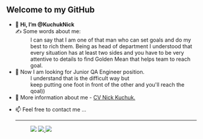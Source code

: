 <html>
  <body>
   <h2> Welcome to my GitHub </h2>
    <ul>
      <dl>
      <li> 👋 <b>Hi, I’m @KuchukNick </b> </li>
        <dt></dt>
              ✍️ Some words about me: 
              <dd>I can say that I am one of that man who can set goals and do my <br>
               best to rich them. Being as head of department I understood that <br>
               every situation has at least two sides and you have to be very <br>
                attentive to details to find Golden Mean that helps team to reach goal.</dd>
      <li> 👀 Now I am looking for Junior QA Engineer position. </li>
      <dd> I understand that is the difficult way but <br>
           keep putting one foot in front of the other and you'll reach the qoal)) </dd>
      <li> 📝 More information about me - <a href="https://drive.google.com/file/d/1BEWbRyuO3AgtcHT0qzP77W3vgs5VANZs/view?usp=sharing"> CV Nick Kuchuk.</a></li>
        <p><li>📫 Feel free to contact me ...</li></p>
        <hr>
          <dd> <a href="mailto:KuchukNick@gmail.com"> <img src="https://img.shields.io/static/v1?style=for-the-badge&logo=gmail&label=&labelColor=A9A9A9&message=Mail%20me&color=EA4335"></a>
       <a href="https://www.linkedin.com/in/nick-kuchuk"> <img src="https://img.shields.io/static/v1?style=for-the-badge&logo=LinkedIn&label=&logoColor=0A66C2&labelColor=A9A9A9&message=LinkedIn&color=0A66C2"> </a>
       <a href="https://www.linkedin.com/in/nick-kuchuk"> <img src="https://img.shields.io/static/v1?style=for-the-badge&logo=Telegram&label=&logoColor=26A5E4&labelColor=A9A9A9&message=Telegram&color=26A5E4"> </a></dd>
        
        
        
   </body>
</html>

<!---
KuchukNick/KuchukNick is a ✨ special ✨ repository because its `README.md` (this file) appears on your GitHub profile.
You can click the Preview link to take a look at your changes.
--->
